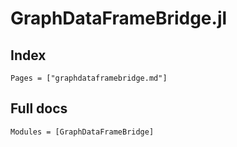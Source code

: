 # GraphDataFrameBridge.jl

## Index

```@index
Pages = ["graphdataframebridge.md"]
```

## Full docs

```@autodocs
Modules = [GraphDataFrameBridge]
```